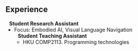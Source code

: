 ## Experience

<h4 style="margin:0 10px 0;">Student Research Assistant</h4>

<ul style="margin:0 0 5px;">
  <li>Focus: Embodied AI, Visual Language Navigation</li>
  

<h4 style="margin:0 10px 0;">Student Teaching Assistant</h4>

<ul style="margin:0 0 20px;">
  <li>HKU COMP2113. Programming technologies</li>
  
